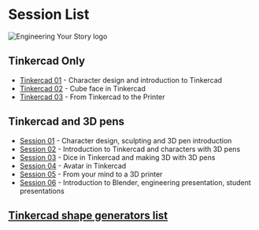 # Session List

![Engineering Your Story logo](assets/LogoTheFourthLong.png)

## Tinkercad Only

* [Tinkercad 01](tinkercad/001.md) - Character design and introduction to Tinkercad
* [Tinkercad 02](tinkercad/002.md) - Cube face in Tinkercad
* [Tinkercad 03](tinkercad/003.md) - From Tinkercad to the Printer

## Tinkercad and 3D pens

* [Session 01](session01/001.md) - Character design, sculpting and 3D pen introduction
* [Session 02](session02/001.md) - Introduction to Tinkercad and characters with 3D pens
* [Session 03](session03/001.md) - Dice in Tinkercad and making 3D with 3D pens
* [Session 04](session04/001.md) - Avatar in Tinkercad
* [Session 05](session05/001.md) - From your mind to a 3D printer
* [Session 06](session06/001.md) - Introduction to Blender, engineering presentation, student presentations

## [Tinkercad shape generators list](tinkercad/tinkercad_shape_generators_list)
